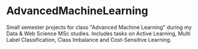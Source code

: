 # AdvancedMachineLearning

Small semester projects for class "Advanced Machine Learning" during my Data & Web Science MSc studies.
Includes tasks on Active Learning, Multi Label Classification, Class Imbalance and Cost-Sensitive Learning.
